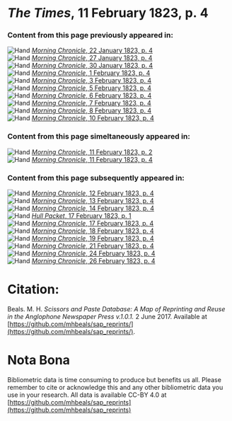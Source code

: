 # *The Times*, 11 February 1823, p. 4  
  
### Content from this page previously appeared in:  
![Hand](http://scissorsandpaste.net/wp-content/uploads/2017/06/smallhandpointer.png) [*Morning Chronicle*, 22 January 1823, p. 4](https://mhbeals.github.io/sap_html/Morning-Chronicle/Morning-Chronicle-22-January-1823-p-4)  
![Hand](http://scissorsandpaste.net/wp-content/uploads/2017/06/smallhandpointer.png) [*Morning Chronicle*, 27 January 1823, p. 4](https://mhbeals.github.io/sap_html/Morning-Chronicle/Morning-Chronicle-27-January-1823-p-4)  
![Hand](http://scissorsandpaste.net/wp-content/uploads/2017/06/smallhandpointer.png) [*Morning Chronicle*, 30 January 1823, p. 4](https://mhbeals.github.io/sap_html/Morning-Chronicle/Morning-Chronicle-30-January-1823-p-4)  
![Hand](http://scissorsandpaste.net/wp-content/uploads/2017/06/smallhandpointer.png) [*Morning Chronicle*, 1 February 1823, p. 4](https://mhbeals.github.io/sap_html/Morning-Chronicle/Morning-Chronicle-1-February-1823-p-4)  
![Hand](http://scissorsandpaste.net/wp-content/uploads/2017/06/smallhandpointer.png) [*Morning Chronicle*, 3 February 1823, p. 4](https://mhbeals.github.io/sap_html/Morning-Chronicle/Morning-Chronicle-3-February-1823-p-4)  
![Hand](http://scissorsandpaste.net/wp-content/uploads/2017/06/smallhandpointer.png) [*Morning Chronicle*, 5 February 1823, p. 4](https://mhbeals.github.io/sap_html/Morning-Chronicle/Morning-Chronicle-5-February-1823-p-4)  
![Hand](http://scissorsandpaste.net/wp-content/uploads/2017/06/smallhandpointer.png) [*Morning Chronicle*, 6 February 1823, p. 4](https://mhbeals.github.io/sap_html/Morning-Chronicle/Morning-Chronicle-6-February-1823-p-4)  
![Hand](http://scissorsandpaste.net/wp-content/uploads/2017/06/smallhandpointer.png) [*Morning Chronicle*, 7 February 1823, p. 4](https://mhbeals.github.io/sap_html/Morning-Chronicle/Morning-Chronicle-7-February-1823-p-4)  
![Hand](http://scissorsandpaste.net/wp-content/uploads/2017/06/smallhandpointer.png) [*Morning Chronicle*, 8 February 1823, p. 4](https://mhbeals.github.io/sap_html/Morning-Chronicle/Morning-Chronicle-8-February-1823-p-4)  
![Hand](http://scissorsandpaste.net/wp-content/uploads/2017/06/smallhandpointer.png) [*Morning Chronicle*, 10 February 1823, p. 4](https://mhbeals.github.io/sap_html/Morning-Chronicle/Morning-Chronicle-10-February-1823-p-4)  
  
### Content from this page simeltaneously appeared in:  
![Hand](http://scissorsandpaste.net/wp-content/uploads/2017/06/smallhandpointer.png) [*Morning Chronicle*, 11 February 1823, p. 2](https://mhbeals.github.io/sap_html/Morning-Chronicle/Morning-Chronicle-11-February-1823-p-2)  
![Hand](http://scissorsandpaste.net/wp-content/uploads/2017/06/smallhandpointer.png) [*Morning Chronicle*, 11 February 1823, p. 4](https://mhbeals.github.io/sap_html/Morning-Chronicle/Morning-Chronicle-11-February-1823-p-4)  
  
### Content from this page subsequently appeared in:  
![Hand](http://scissorsandpaste.net/wp-content/uploads/2017/06/smallhandpointer.png) [*Morning Chronicle*, 12 February 1823, p. 4](https://mhbeals.github.io/sap_html/Morning-Chronicle/Morning-Chronicle-12-February-1823-p-4)  
![Hand](http://scissorsandpaste.net/wp-content/uploads/2017/06/smallhandpointer.png) [*Morning Chronicle*, 13 February 1823, p. 4](https://mhbeals.github.io/sap_html/Morning-Chronicle/Morning-Chronicle-13-February-1823-p-4)  
![Hand](http://scissorsandpaste.net/wp-content/uploads/2017/06/smallhandpointer.png) [*Morning Chronicle*, 14 February 1823, p. 4](https://mhbeals.github.io/sap_html/Morning-Chronicle/Morning-Chronicle-14-February-1823-p-4)  
![Hand](http://scissorsandpaste.net/wp-content/uploads/2017/06/smallhandpointer.png) [*Hull Packet*, 17 February 1823, p. 1](https://mhbeals.github.io/sap_html/Hull-Packet/Hull-Packet-17-February-1823-p-1)  
![Hand](http://scissorsandpaste.net/wp-content/uploads/2017/06/smallhandpointer.png) [*Morning Chronicle*, 17 February 1823, p. 4](https://mhbeals.github.io/sap_html/Morning-Chronicle/Morning-Chronicle-17-February-1823-p-4)  
![Hand](http://scissorsandpaste.net/wp-content/uploads/2017/06/smallhandpointer.png) [*Morning Chronicle*, 18 February 1823, p. 4](https://mhbeals.github.io/sap_html/Morning-Chronicle/Morning-Chronicle-18-February-1823-p-4)  
![Hand](http://scissorsandpaste.net/wp-content/uploads/2017/06/smallhandpointer.png) [*Morning Chronicle*, 19 February 1823, p. 4](https://mhbeals.github.io/sap_html/Morning-Chronicle/Morning-Chronicle-19-February-1823-p-4)  
![Hand](http://scissorsandpaste.net/wp-content/uploads/2017/06/smallhandpointer.png) [*Morning Chronicle*, 21 February 1823, p. 4](https://mhbeals.github.io/sap_html/Morning-Chronicle/Morning-Chronicle-21-February-1823-p-4)  
![Hand](http://scissorsandpaste.net/wp-content/uploads/2017/06/smallhandpointer.png) [*Morning Chronicle*, 24 February 1823, p. 4](https://mhbeals.github.io/sap_html/Morning-Chronicle/Morning-Chronicle-24-February-1823-p-4)  
![Hand](http://scissorsandpaste.net/wp-content/uploads/2017/06/smallhandpointer.png) [*Morning Chronicle*, 26 February 1823, p. 4](https://mhbeals.github.io/sap_html/Morning-Chronicle/Morning-Chronicle-26-February-1823-p-4)  


# Citation: 

Beals. M. H. *Scissors and Paste Database: A Map of Reprinting and Reuse in the Anglophone Newspaper Press v.1.0.1.* 2 June 2017. Available at [https://github.com/mhbeals/sap_reprints/](https://github.com/mhbeals/sap_reprints/). 

# Nota Bona

Bibliometric data is time consuming to produce but benefits us all. Please remember to cite or acknowledge this and any other bibliometric data you use in your research. All data is available CC-BY 4.0 at [https://github.com/mhbeals/sap_reprints](https://github.com/mhbeals/sap_reprints)